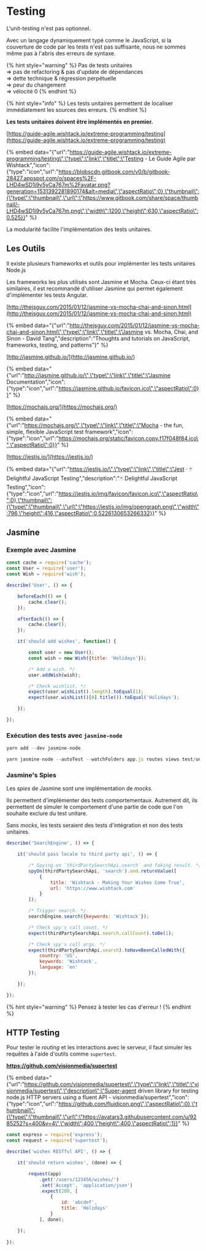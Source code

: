 # Testing

L'unit-testing n'est pas optionnel.

Avec un langage dynamiquement typé comme le JavaScript, si la couverture de code par les tests n'est pas suffisante, nous ne sommes même pas à l'abris des erreurs de syntaxe.

{% hint style="warning" %}
Pas de tests unitaires  
=&gt; pas de refactoring & pas d'update de dépendances  
=&gt; dette technique & régression perpétuelle  
=&gt; peur du changement  
=&gt; vélocité 0
{% endhint %}

{% hint style="info" %}
Les tests unitaires permettent de localiser immédiatement les sources des erreurs.
{% endhint %}

**Les tests unitaires doivent être implémentés en premier.**

[https://guide-agile.wishtack.io/extreme-programming/testing](https://guide-agile.wishtack.io/extreme-programming/testing)

{% embed data="{\"url\":\"https://guide-agile.wishtack.io/extreme-programming/testing\",\"type\":\"link\",\"title\":\"Testing - Le Guide Agile par Wishtack\",\"icon\":{\"type\":\"icon\",\"url\":\"https://blobscdn.gitbook.com/v0/b/gitbook-28427.appspot.com/o/spaces%2F-LHD4wSD1i9v5yCa767m%2Favatar.png?generation=1531392281890174&alt=media\",\"aspectRatio\":0},\"thumbnail\":{\"type\":\"thumbnail\",\"url\":\"https://www.gitbook.com/share/space/thumbnail/-LHD4wSD1i9v5yCa767m.png\",\"width\":1200,\"height\":630,\"aspectRatio\":0.525}}" %}

La modularité facilite l'implémentation des tests unitaires.

## Les Outils

Il existe plusieurs frameworks et outils pour implémenter les tests unitaires Node.js

Les frameworks les plus utilisés sont Jasmine et Mocha. Ceux-ci étant très similaires, il est recommandé d'utiliser Jasmine qui permet également d'implémenter les tests Angular.

[http://thejsguy.com/2015/01/12/jasmine-vs-mocha-chai-and-sinon.html](http://thejsguy.com/2015/01/12/jasmine-vs-mocha-chai-and-sinon.html)

{% embed data="{\"url\":\"http://thejsguy.com/2015/01/12/jasmine-vs-mocha-chai-and-sinon.html\",\"type\":\"link\",\"title\":\"Jasmine vs. Mocha, Chai, and Sinon - David Tang\",\"description\":\"Thoughts and tutorials on JavaScript, frameworks, testing, and patterns\"}" %}

  
[http://jasmine.github.io/](http://jasmine.github.io/)

{% embed data="{\"url\":\"http://jasmine.github.io/\",\"type\":\"link\",\"title\":\"Jasmine Documentation\",\"icon\":{\"type\":\"icon\",\"url\":\"https://jasmine.github.io/favicon.ico\",\"aspectRatio\":0}}" %}

[https://mochajs.org/](https://mochajs.org/)

{% embed data="{\"url\":\"https://mochajs.org/\",\"type\":\"link\",\"title\":\"Mocha - the fun, simple, flexible JavaScript test framework\",\"icon\":{\"type\":\"icon\",\"url\":\"https://mochajs.org/static/favicon.copy.f17f048f84.ico\",\"aspectRatio\":0}}" %}

[https://jestjs.io/](https://jestjs.io/)

{% embed data="{\"url\":\"https://jestjs.io/\",\"type\":\"link\",\"title\":\"Jest · 🃏 Delightful JavaScript Testing\",\"description\":\"🃏 Delightful JavaScript Testing\",\"icon\":{\"type\":\"icon\",\"url\":\"https://jestjs.io/img/favicon/favicon.ico\",\"aspectRatio\":0},\"thumbnail\":{\"type\":\"thumbnail\",\"url\":\"https://jestjs.io/img/opengraph.png\",\"width\":796,\"height\":416,\"aspectRatio\":0.5226130653266332}}" %}

## Jasmine

### Exemple avec Jasmine

```javascript
const cache = require('cache');
const User = require('user');
const Wish = require('wish');

describe('User', () => {

    beforeEach(() => {
        cache.clear();
    });

    afterEach(() => {
        cache.clear();
    });

    it('should add wishes', function() {

        const user = new User();
        const wish = new Wish({title: 'Holidays'});

        /* Add a wish. */
        user.addWish(wish);

        /* Check wishlist. */
        expect(user.wishList().length).toEqual(1);
        expect(user.wishList()[0].title()).toEqual('Holidays');

    });

});
```

### Exécution des tests avec `jasmine-node`

```javascript
yarn add --dev jasmine-node

yarn jasmine-node --autoTest --watchFolders app.js routes views test/unit
```

### Jasmine's Spies

Les _spies_ de Jasmine sont une implémentation de _mocks_.

Ils permettent d'implémenter des tests comportementaux. Autrement dit, ils permettent de simuler le comportement d'une partie de code que l'on souhaite exclure du test unitare.

Sans _mocks_, les tests seraient des tests d'intégration et non des tests unitaires.

```javascript
describe('SearchEngine', () => {

    it('should pass locale to third party api', () => {

        /* Spying on `thirdPartySearchApi.search` and faking result. */
        spyOn(thirdPartySearchApi, 'search').and.returnValue([
            {
                title: 'Wishtack - Making Your Wishes Come True',
                url: 'https://www.wishtack.com'
            }
        ]);

        /* Trigger search. */
        searchEngine.search({keywords: 'Wishtack'});

        /* Check spy's call count. */
        expect(thirdPartySearchApi.search.callCount).toBe(1);

        /* Check spy's call args. */
        expect(thirdPartySearchApi.search).toHaveBeenCalledWith({
            country: 'US',
            keywords: 'Wishtack',
            language: 'en'
        });

    });

});
```

{% hint style="warning" %}
Pensez à tester les cas d'erreur !
{% endhint %}

## **HTTP Testing**

Pour tester le _routing_ et les interactions avec le serveur, il faut simuler les requêtes à l'aide d'outils comme `supertest`.

**https://github.com/visionmedia/supertest**

{% embed data="{\"url\":\"https://github.com/visionmedia/supertest\",\"type\":\"link\",\"title\":\"visionmedia/supertest\",\"description\":\"Super-agent driven library for testing node.js HTTP servers using a fluent API - visionmedia/supertest\",\"icon\":{\"type\":\"icon\",\"url\":\"https://github.com/fluidicon.png\",\"aspectRatio\":0},\"thumbnail\":{\"type\":\"thumbnail\",\"url\":\"https://avatars3.githubusercontent.com/u/9285252?s=400&v=4\",\"width\":400,\"height\":400,\"aspectRatio\":1}}" %}

```javascript
const express = require('express');
const request = require('supertest');

describe('wishes RESTful API', () => {

    it('should return wishes', (done) => {

        request(app)
            .get('/users/123456/wishes/')
            .set('Accept', 'application/json')
            .expect(200, [
                {
                    id: 'abcdef',
                    title: 'Holidays'
                }
            ], done);

    });
    
});
```

